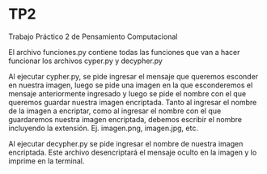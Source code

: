 # TP2
Trabajo Práctico 2 de Pensamiento Computacional

El archivo funciones.py contiene todas las funciones que van a hacer funcionar los archivos cyper.py y decypher.py

Al ejecutar cypher.py, se pide ingresar el mensaje que queremos esconder en nuestra imagen, luego se pide una imagen en la que esconderemos el mensaje anteriormente
ingresado y luego se pide el nombre con el que queremos guardar nuestra imagen encriptada.
Tanto al ingresar el nombre de la imagen a encriptar, como al ingresar el nombre con el que guardaremos nuestra imagen encriptada, debemos escribir el nombre incluyendo
la extensión. Ej. imagen.png, imagen.jpg, etc.

Al ejecutar decypher.py se pide ingresar el nombre de nuestra imagen encriptada. Este archivo desencriptará el mensaje oculto en la imagen y lo imprime en la terminal.
